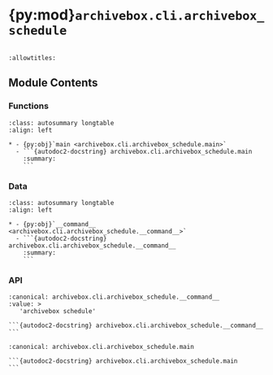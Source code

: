 # {py:mod}`archivebox.cli.archivebox_schedule`

```{py:module} archivebox.cli.archivebox_schedule
```

```{autodoc2-docstring} archivebox.cli.archivebox_schedule
:allowtitles:
```

## Module Contents

### Functions

````{list-table}
:class: autosummary longtable
:align: left

* - {py:obj}`main <archivebox.cli.archivebox_schedule.main>`
  - ```{autodoc2-docstring} archivebox.cli.archivebox_schedule.main
    :summary:
    ```
````

### Data

````{list-table}
:class: autosummary longtable
:align: left

* - {py:obj}`__command__ <archivebox.cli.archivebox_schedule.__command__>`
  - ```{autodoc2-docstring} archivebox.cli.archivebox_schedule.__command__
    :summary:
    ```
````

### API

````{py:data} __command__
:canonical: archivebox.cli.archivebox_schedule.__command__
:value: >
   'archivebox schedule'

```{autodoc2-docstring} archivebox.cli.archivebox_schedule.__command__
```

````

````{py:function} main(args: typing.Optional[typing.List[str]] = None, stdin: typing.Optional[typing.IO] = None, pwd: typing.Optional[str] = None) -> None
:canonical: archivebox.cli.archivebox_schedule.main

```{autodoc2-docstring} archivebox.cli.archivebox_schedule.main
```
````
